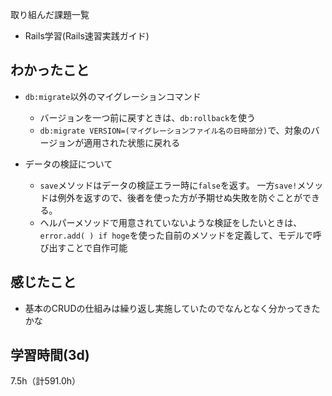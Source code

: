 取り組んだ課題一覧
- Rails学習(Rails速習実践ガイド) 

## わかったこと
- `db:migrate`以外のマイグレーションコマンド
  - バージョンを一つ前に戻すときは、`db:rollback`を使う
  - `db:migrate VERSION=(マイグレーションファイル名の日時部分)`で、対象のバージョンが適用された状態に戻れる

- データの検証について
  - `save`メソッドはデータの検証エラー時に`false`を返す。
一方`save!`メソッドは例外を返すので、後者を使った方が予期せぬ失敗を防ぐことができる。
  - ヘルパーメソッドで用意されていないような検証をしたいときは、`error.add( ) if hoge`を使った自前のメソッドを定義して、モデルで呼び出すことで自作可能

## 感じたこと
- 基本のCRUDの仕組みは繰り返し実施していたのでなんとなく分かってきたかな

## 学習時間(3d)
7.5h（計591.0h）